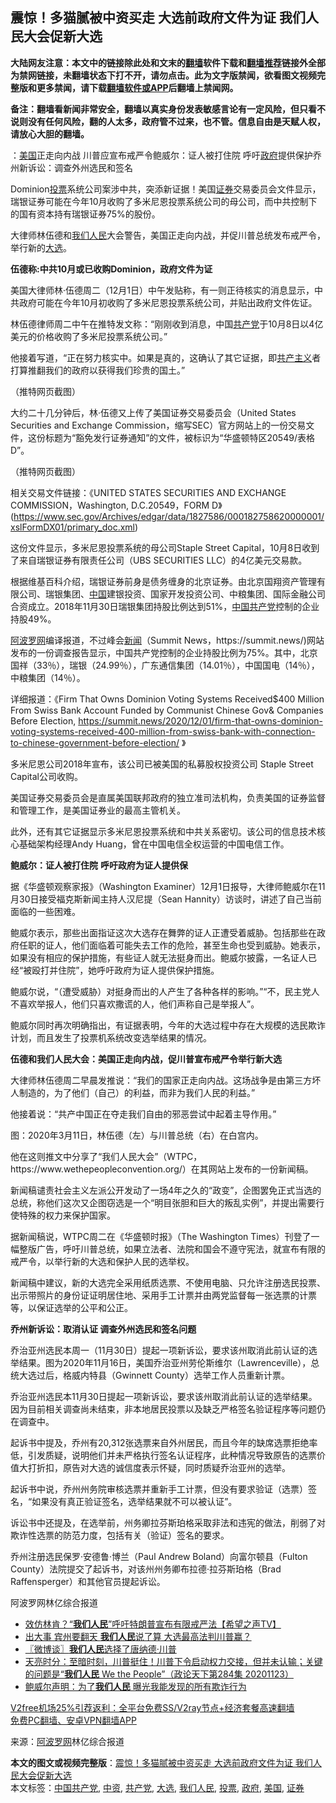  <h2>震惊！多猫腻被中资买走 大选前政府文件为证 我们人民大会促新大选</h2> <p class="notice"><b>大陆网友注意：本文中的链接除此处和文末的<a href="https://github.com/bannedbook/fanqiang" >翻墙</a>软件下载和<a href="https://github.com/killgcd/justmysocks/blob/master/README.md">翻墙推荐</a>链接外全部为禁网链接，未翻墙状态下打不开，请勿点击。此为文字版禁闻，欲看图文视频完整版和更多禁闻，请下载<a href="https://github.com/bannedbook/fanqiang">翻墙软件或APP</a>后翻墙上禁闻网。</p><p>备注：翻墙看新闻非常安全，翻墙以真实身份发表敏感言论有一定风险，但只看不说则没有任何风险，翻的人太多，政府管不过来，也不管。信息自由是天赋人权，请放心大胆的翻墙。</b></p>  <div class="entry"> <p id="summary">：<a href="https://www.bannedbook.org/bnews/tag/%e7%be%8e%e5%9b%bd/" class="st_tag internal_tag" rel="tag" title="标签 美国 下的日志">美国</a>正走向内战 川普应宣布戒严令鲍威尔：证人被打住院 呼吁<a href="https://www.bannedbook.org/bnews/tag/%e6%94%bf%e5%ba%9c/" class="st_tag internal_tag" rel="tag" title="标签 政府 下的日志">政府</a>提供保护乔州新诉讼：调查外州选民和签名</p> <p>Dominion<a href="https://www.bannedbook.org/bnews/tag/%E6%8A%95%E7%A5%A8/" class="st_tag internal_tag" rel="tag" title="标签 投票 下的日志">投票</a>系统公司案涉中共，突添新证据！美国<a href="https://www.bannedbook.org/bnews/tag/%E8%AF%81%E5%88%B8/" class="st_tag internal_tag" rel="tag" title="标签 证券 下的日志">证券</a>交易委员会文件显示，瑞银证券可能在今年10月收购了多米尼恩投票系统公司的母公司，而中共控制下的国有资本持有瑞银证券75%的股份。</p> <p>大律师林伍德和<a href="https://www.bannedbook.org/bnews/tag/%E6%88%91%E4%BB%AC%E4%BA%BA%E6%B0%91/" class="st_tag internal_tag" rel="tag" title="标签 我们人民 下的日志">我们人民</a>大会警告，美国正走向内战，并促川普总统发布戒严令，举行新的<a href="https://www.bannedbook.org/bnews/tag/%e5%a4%a7%e9%80%89/" class="st_tag internal_tag" rel="tag" title="标签 大选 下的日志">大选</a>。</p> <p><strong>伍德称:中共10月或已收购Dominion，政府文件为证</strong></p> <p>美国大律师林·伍德周二（12月1日）中午发贴称，有一则正待核实的消息显示，中共政府可能在今年10月初收购了多米尼恩投票系统公司，并贴出政府文件佐证。</p> <p>林伍德律师周二中午在推特发文称：“刚刚收到消息，中国<a href="https://www.bannedbook.org/bnews/tag/%e5%85%b1%e4%ba%a7%e5%85%9a/" class="st_tag internal_tag" rel="tag" title="标签 共产党 下的日志">共产党</a>于10月8日以4亿美元的价格收购了多米尼投票系统公司。”</p> <p>他接着写道，“正在努力核实中。如果是真的，这确认了其它证据，即<span class='wp_keywordlink'><a href="https://www.bannedbook.org/forum2/topic6177.html" title="《共产主义的终极目的》" target="_blank">共产主义</a></span>者打算推翻我们的政府以获得我们珍贵的国土。”</p> <p>（推特网页截图）</p> <p>大约二十几分钟后，林·伍德又上传了美国证券交易委员会（United States Securities and Exchange Commission，缩写SEC）官方网站上的一份交易文件，这份标题为“豁免发行证券通知”的文件，被标识为“华盛顿特区20549/表格D”。</p> <p>（推特网页截图）</p>  <p>相关交易文件链接：《UNITED STATES SECURITIES AND EXCHANGE COMMISSION，Washington, D.C.20549，FORM D》(<a href="https://www.sec.gov/Archives/edgar/data/1827586/000182758620000001/xslFormDX01/primary_doc.xml">https://www.sec.gov/Archives/edgar/data/1827586/000182758620000001/xslFormDX01/primary_doc.xml</a>)</p> <p>这份文件显示，多米尼恩投票系统的母公司Staple Street Capital，10月8日收到了来自瑞银证券有限责任公司（UBS SECURITIES LLC）的4亿美元交易款。</p> <p>根据维基百科介绍，瑞银证券前身是债务缠身的北京证券。由北京国翔资产管理有限公司、瑞银集团、<span class='wp_keywordlink_affiliate'><a href="https://www.bannedbook.org/" title="中国" target="_blank">中国</a></span>建银投资、国家开发投资公司、中粮集团、国际金融公司合资成立。2018年11月30日瑞银集团持股比例达到51%，<a href="https://www.bannedbook.org/bnews/tag/%e4%b8%ad%e5%9b%bd%e5%85%b1%e4%ba%a7%e5%85%9a/" class="st_tag internal_tag" rel="tag" title="标签 中国共产党 下的日志">中国共产党</a>控制的企业持股49%。</p> <p><span class='wp_keywordlink_affiliate'><a href="https://www.aboluowang.com/" title="阿波罗网" target="_blank">阿波罗网</a></span>编译报道，不过峰会<span class='wp_keywordlink_affiliate'><a href="https://www.bannedbook.org/" title="新闻">新闻</a></span>（Summit News，https://summit.news/)网站发布的一份调查报告显示，中国共产党控制的企业持股比例为75%。其中，北京国祥（33％），瑞银（24.99％），广东通信集团（14.01％），中国国电（14％），中粮集团（14％）。</p> <p>详细报道：《Firm That Owns Dominion Voting Systems Received$400 Million From Swiss Bank Account Funded by Communist Chinese Gov&amp; Companies Before Election, <a href="https://summit.news/2020/12/01/firm-that-owns-dominion-voting-systems-received-400-million-from-swiss-bank-with-connection-to-chinese-government-before-election/">https://summit.news/2020/12/01/firm-that-owns-dominion-voting-systems-received-400-million-from-swiss-bank-with-connection-to-chinese-government-before-election/</a> 》</p> <p>多米尼恩公司2018年宣布，该公司已被美国的私募股权投资公司 Staple Street Capital公司收购。</p> <p>美国证券交易委员会是直属美国联邦政府的独立准司法机构，负责美国的证券监督和管理工作，是美国证券业的最高主管机关。</p> <p>此外，还有其它证据显示多米尼恩投票系统和中共关系密切。该公司的信息技术核心基础架构经理Andy Huang，曾在中国电信全权运营的中国电信工作。</p> <p><strong>鲍威尔：证人被打住院</strong>&nbsp;<strong>呼吁政府为证人提供保</strong></p> <p>据《华盛顿观察家报》（Washington Examiner）12月1日报导，大律师鲍威尔在11月30日接受福克斯新闻主持人汉尼提（Sean Hannity）访谈时，讲述了自己当前面临的一些困难。</p>  <p>鲍威尔表示，那些出面指证这次大选存在舞弊的证人正遭受着威胁。包括那些在政府任职的证人，他们面临着可能失去工作的危险，甚至生命也受到威胁。她表示，如果没有相应的保护措施，有些证人就无法挺身而出。鲍威尔披露，一名证人已经“被殴打并住院”，她呼吁政府为证人提供保护措施。</p> <p>鲍威尔说，“（遭受威胁）对挺身而出的人产生了各种各样的影响。”“不，民主党人不喜欢举报人，他们只喜欢撒谎的人，他们声称自己是举报人”。</p> <p>鲍威尔同时再次明确指出，有证据表明，今年的大选过程中存在大规模的选民欺诈计划，而且发生了投票机系统改变选举结果的情况。</p> <p><strong>伍德和我们人民大会</strong><strong>：美国正走向内战，促川普宣布戒严令举行新大选</strong></p> <p>大律师林伍德周二早晨发推说：“我们的国家正走向内战。这场战争是由第三方坏人制造的，为了他们（自己）的利益，而非为我们人民的利益。”</p> <p>他接着说：“共产中国正在夺走我们自由的邪恶尝试中起着主导作用。”</p> <p>图：2020年3月11日，林伍德（左）与川普总统（右）在白宫内。</p> <p>他在这则推文中分享了“我们人民大会”（WTPC，https://www.wethepeopleconvention.org/）在其网站上发布的一份新闻稿。</p> <p>新闻稿谴责社会主义左派公开发动了一场4年之久的“政变”，企图罢免正式当选的总统，称他们这次又企图窃选是一个“明目张胆和巨大的叛乱实例”，并提出需要行使特殊的权力来保护国家。</p> <p>据新闻稿说，WTPC周二在《华盛顿时报》（The Washington Times）刊登了一幅整版广告，呼吁川普总统，如果立法者、法院和国会不遵守宪法，就宣布有限的戒严令，以举行新的大选和保护人民的选举权。</p>  <p>新闻稿中建议，新的大选完全采用纸质选票、不使用电脑、只允许注册选民投票、出示带照片的身份证证明居住地、采用手工计票并由两党监督每一张选票的计票等，以保证选举的公平和公正。</p> <p><strong>乔州新诉讼：取消认证 调查外州选民和签名问题</strong></p> <p>乔治亚州选民本周一（11月30日）提起一项新诉讼，要求该州取消此前认证的选举结果。图为2020年11月16日，美国乔治亚州劳伦斯维尔（Lawrenceville），总统大选过后，格威内特县（Gwinnett County）选举工作人员重新计票。</p> <p>乔治亚州选民本11月30日提起一项新诉讼，要求该州取消此前认证的选举结果。因为目前相关调查尚未结束，非本地居民投票以及缺乏严格签名验证程序等问题仍在调查中。</p> <p>起诉书中提及，乔州有20,312张选票来自外州居民，而且今年的缺席选票拒绝率低，引发质疑，说明他们并未严格执行签名认证程序，此种情况导致原告的选票价值大打折扣，原告对大选的诚信度表示怀疑，同时质疑乔治亚州的选举。</p> <p>起诉书中说，乔州州务院审核选票并重新手工计票，但没有要求验证（选票）签名，“如果没有真正验证签名，选举结果就不可以被认证”。</p> <p>诉讼书中还提及，在选举前，州务卿拉芬斯珀格采取非法和违宪的做法，削弱了对欺诈性选票的防范力度，包括有关（验证）签名的要求。</p> <p>乔州注册选民保罗·安德鲁·博兰（Paul Andrew Boland）向富尔顿县（Fulton County）法院提交了起诉书，对该州州务卿布拉德‧拉芬斯珀格（Brad Raffensperger）和其他官员提起诉讼。</p> <p>阿波罗网林亿综合报道</p> <ul class='op-related-articles' title='相关阅读'> <li><a href='https://www.bannedbook.org/bnews/cbnews/20201202/1440488.html' target='_blank'>效仿林肯？“<b>我们人民</b>”呼吁特朗普宣布有限戒严法【希望之声TV】</a></li> <li><a href='https://www.bannedbook.org/bnews/topimagenews/20201128/1438742.html' target='_blank'>出大事 宾州要翻天 <b>我们人民</b>说了算 大选最高法判川普赢？</a></li> <li><a href='https://www.bannedbook.org/bnews/ssgc/20201124/1436066.html' target='_blank'>〖微博谈〗<b>我们人民</b>选择了唐纳德‧川普</a></li> <li><a href='https://www.bannedbook.org/bnews/cbnews/20201124/1436042.html' target='_blank'>天亮时分：至暗时刻，川普挺住！川普下令启动权力交接，但并未认输；关键的问题是“<b>我们人民</b> We the People”（政论天下第284集 20201123）</a></li> <li><a href='https://www.bannedbook.org/bnews/cbnews/20201124/1435862.html' target='_blank'>鲍威尔声明：为了<b>我们人民</b> 曝光我能发现的所有欺诈行为</a></li> </ul> <p class="texttj"> <a href="https://github.com/bannedbook/fanqiang/wiki/V2ray%E6%9C%BA%E5%9C%BA" target="_blank">V2free机场25%引荐返利：全平台免费SS/V2ray节点+经济套餐高速翻墙</a><br/> <a href="https://github.com/bannedbook/fanqiang/wiki/%E7%A6%81%E9%97%BB%E7%BD%91%E5%AE%89%E5%8D%93%E7%BF%BB%E5%A2%99%E6%96%B0%E9%97%BBAPP" target="_blank">免费PC翻墙、安卓VPN翻墙APP</a></p><p> 来源：<a href="https://www.aboluowang.com/2020/1202/1529705.html" target="_blank">阿波罗网</a>林亿综合报道 </p> <a name='sharetosocial'></a>       <div><b>本文的图文或视频完整版</b>：<a href='https://www.bannedbook.org/bnews/topimagenews/20201202/1440845.html'>震惊！多猫腻被中资买走 大选前政府文件为证 我们人民大会促新大选</a></div>  </div><!--END ENTRY--> <div class="postfooter"> <div>本文标签：<a href="https://www.bannedbook.org/bnews/tag/%e4%b8%ad%e5%9b%bd%e5%85%b1%e4%ba%a7%e5%85%9a/" rel="tag">中国共产党</a>, <a href="https://www.bannedbook.org/bnews/tag/%E4%B8%AD%E8%B5%84/" rel="tag">中资</a>, <a href="https://www.bannedbook.org/bnews/tag/%e5%85%b1%e4%ba%a7%e5%85%9a/" rel="tag">共产党</a>, <a href="https://www.bannedbook.org/bnews/tag/%e5%a4%a7%e9%80%89/" rel="tag">大选</a>, <a href="https://www.bannedbook.org/bnews/tag/%E6%88%91%E4%BB%AC%E4%BA%BA%E6%B0%91/" rel="tag">我们人民</a>, <a href="https://www.bannedbook.org/bnews/tag/%E6%8A%95%E7%A5%A8/" rel="tag">投票</a>, <a href="https://www.bannedbook.org/bnews/tag/%e6%94%bf%e5%ba%9c/" rel="tag">政府</a>, <a href="https://www.bannedbook.org/bnews/tag/%e7%be%8e%e5%9b%bd/" rel="tag">美国</a>, <a href="https://www.bannedbook.org/bnews/tag/%E8%AF%81%E5%88%B8/" rel="tag">证券</a></div>  </div><!--END POSTFOOTER--> 